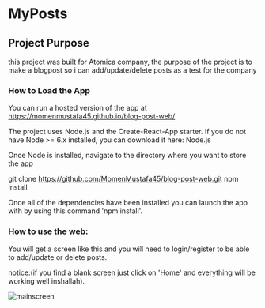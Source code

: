 # MyPosts


## Project Purpose

this project was built for Atomica company, the purpose of the project is to make a blogpost so i can add/update/delete posts as a test for the company

### How to Load the App

You can run a hosted version of the app at https://momenmustafa45.github.io/blog-post-web/

The project uses Node.js and the Create-React-App starter. If you do not have Node >= 6.x installed, you can download it here: Node.js

Once Node is installed, navigate to the directory where you want to store the app

git clone https://github.com/MomenMustafa45/blog-post-web.git
npm install

Once all of the dependencies have been installed you can launch the app with by using this command 'npm install'.

### How to use the web:

You will get a screen like this and you will need to login/register to be able to add/update or delete posts.

notice:(if you find a blank screen just click on 'Home' and everything will be working well inshallah).

![mainscreen](https://user-images.githubusercontent.com/101676813/174560997-e00d4d60-b4bc-4b2c-ab87-94919da0e288.png)




